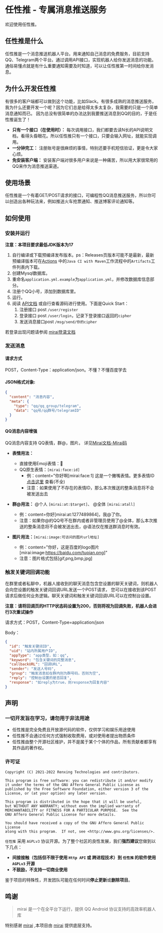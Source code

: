 # 任性推 - 专属消息推送服务

欢迎使用任性推。

## 任性推是什么

任性推是一个消息推送机器人平台。用来通知自己消息的免费服务，目前支持QQ、Telegram两个平台。通过调用API接口，实现机器人给你发送消息的功能。通俗易懂点就是有什么重要通知需要及时知道，可以让任性推第一时间给你发消息。

## 为什么开发任性推

有很多的客户端都可以做到这个功能，比如Slack。有很多成熟的消息推送服务，我为什么还要开发一个呢？因为它们总是给得太多太复杂，我需要的只是一个简单消息通知而已。
因为总没有很简单的办法达到我要推送消息到QQ的目的，于是任性推诞生了！

- **只有一个接口（在使用时）：** 每次调用接口，我们都要去读N长的API说明文档，看得头昏眼花。所以任性推只有一个接口，只要会输入网址，就能实现调用。
- **一分钟完工：** 注册账号是很麻烦的事情，特别还要手机短信验证，更是令大家心烦。
- **免安装客户端：** 安装客户端对很多用户来说是一种痛苦，所以用大家很常用的QQ来作为消息推送渠道。

## 使用场景

任性推是一个有着GET/POST请求的接口，可编程性QQ消息推送服务，所以你可以创造出各种玩法来，例如推送火车抢票通知、推送博客评论通知等。

## 如何使用

### 安装并运行

**注意：本项目要求最低JDK版本为17**

1. 自行编译或下载预编译发布版本。ps：Releases页版本可能不是最新，最新预编译版本可在[Actions](https://github.com/FlyRenxing/RenxingPush/actions)
中的`Java CI with Maven`工作流程中的`Artifacts`工件列表内下载。
2. 创建Mysql数据库。
3. 重命名`application.yml.example`为`application.yml`，并修改数据库信息部分。
4. 注册个QQ小号，添加到数据库里。
5. 运行。
6. 阅读 [API文档](https://flyrenxing.github.io/RenxingPush/) 或自行查看源码进行使用。下面是Quick Start：
    1. 注册接口 post `/user/register`
    2. 登录接口 post `/user/login`，记录下登录接口返回的`cipher`
    3. 发送消息接口post `/msg/send/你的cipher`

若登录出现问题请参阅 [mirai登录文档](https://docs.mirai.mamoe.net/Bots.html#_2-%E7%99%BB%E5%BD%95)

### 发送消息

#### 请求方式

POST，Content-Type：application/json。不懂？不懂百度学去

#### JSON格式对象:

```json
{
  "content": "消息内容",
  "meta": {
    "type": "qq/qq_group/telegram",
    "data": "qq号/qq群号/telegramID"
  }
}
```

#### QQ消息内容增强

QQ消息内容支持 QQ表情，群@，图片。 详见[Mirai文档-Mirai码](https://docs.mirai.mamoe.net/Messages.html#mirai-码)

- **表情用法：**
    - 直接使用Emoji表情：🙂
    - QQ原生表情：`[mirai:face:id]`
        - 例：content="你好啊[mirai:face:1]
          这是一个撇嘴表情。更多表情ID [点击这里](https://github.com/richardchien/coolq-http-api/wiki/表情-CQ-码-ID-表)
          查看(不全)
        - 注意：如果使用了不存在的表情ID，那么本次推送的整条消息将不会被发送出去

- **群@用法：** @个人 `[mirai:at:$target]`、 @全体 `[mirai:atall]`
    - 例：content=你好[mirai:at:1277489864]，我@了你。
    - 注意：如果你@的QQ号不在群内或者非管理员使用了@全体，那么本次推送的整条消息将不会被发送出去，@语法仅在推送群消息时有效。

- **图片用法：**`[mirai:image:可访问的图片url地址]`
    - 例：content="你好，这是百度的logo图片[mirai:image:https://baidu.com/tupian.png]"
    - 注意：图片格式包括[gif,png,bmp,jpg]

### 触发关键词回调功能

在群里或者私聊中，机器人接收到的聊天消息包含您设置的聊天关键词，则机器人会向您设置的触发关键词回调URL发送一个POST请求，
您可以在接收到该POST请求后做任何业务逻辑。聊天关键词和触发关键词回调URL可以在控制台设置。

**注意：请将回调页的HTTP状态码设置为200，否则将视为回调失败，机器人会进行3次重试操作**

请求方式：POST，Content-Type=application/json

Body：

```json
{
  "id": "触发关键词ID",
  "uid": "站内所属用户ID",
  "appType": "app类型，如：qq",
  "keyword": "包含关键词的完整消息",
  "callbackURL": "回调URL",
  "sender": "发送人号码",
  "group": "触发消息如在群内则为群号码，否则为空",
  "reply": "控制台设置的是否回复",
  "response": "如reply为true，则response为回复内容"
}
```

## 声明

### 一切开发旨在学习，请勿用于非法用途

- 任性推是完全免费且开放源代码的软件，仅供学习和娱乐用途使用
- 任性推不会通过任何方式强制收取费用，或对使用者提出物质条件
- 任性推由整个开源社区维护，并不是属于某个个体的作品，所有贡献者都享有其作品的著作权。

### 许可证

```
Copyright (C) 2021-2022 Renxing Technologies and contributors.

This program is free software: you can redistribute it and/or modify
it under the terms of the GNU Affero General Public License as
published by the Free Software Foundation, either version 3 of the
License, or (at your option) any later version.

This program is distributed in the hope that it will be useful,
but WITHOUT ANY WARRANTY; without even the implied warranty of
MERCHANTABILITY or FITNESS FOR A PARTICULAR PURPOSE.  See the
GNU Affero General Public License for more details.

You should have received a copy of the GNU Affero General Public License
along with this program.  If not, see <http://www.gnu.org/licenses/>.
```

`任性推` 采用 `AGPLv3` 协议开源。为了整个社区的良性发展，我们**强烈建议**您做到以下几点：

- **间接接触（包括但不限于使用 `Http API` 或 跨进程技术）到 `任性推` 的软件使用 `AGPLv3` 开源**
- **不鼓励，不支持一切商业使用**

鉴于项目的特殊性，开发团队可能在任何时间**停止更新**或**删除项目**。

## 鸣谢

> mirai 是一个在全平台下运行，提供 QQ Android 协议支持的高效率机器人库

特别感谢 [mirai](https://github.com/mamoe/mirai/) ,本项目由 [mirai](https://github.com/mamoe/mirai/) 提供底层支持。
